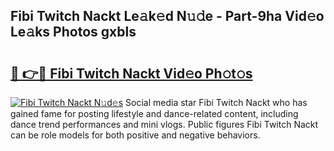 ## Fibi Twitch Nackt Le𝚊k𝚎d N𝚞𝚍e - Part-9ha Vid𝚎o Le𝚊ks Photos gxbls

# <h2><a href="http://fb5uaa.evod.top/?m=Fibi+Twitch+Nackt">🔗 👉🔴 Fibi Twitch Nackt Vid𝚎o Ph𝚘t𝚘s</a></h2>

[![Fibi Twitch Nackt N𝚞d𝚎s](https://i.imgur.com/8V9OHl7.gif)](http://fb5uaa.evod.top/?m=Fibi+Twitch+Nackt)
Social media star Fibi Twitch Nackt who has gained fame for posting lifestyle and dance-related content, including dance trend performances and mini vlogs. Public figures Fibi Twitch Nackt can be role models for both positive and negative behaviors. 
